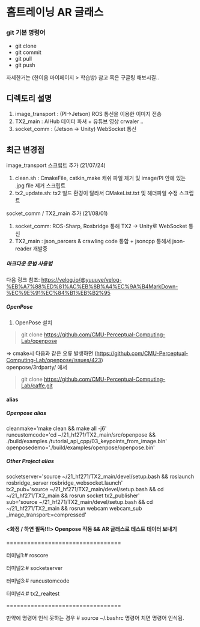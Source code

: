 # 홈트레이닝 AR 글래스

### git 기본 명령어

- git clone
- git commit
- git pull
- git push

자세한거는 (한이음 마이페이지 > 학습방) 참고 혹은 구글링 해보시길..

     
     
## 디렉토리 설명

1. image_transport : (PI->Jetson) ROS 통신을 이용한 이미지 전송    
2. TX2_main : AIHub 데이터 파셔 + 유튜브 영상 crwaler ..
3. socket_comm : (Jetson -> Unity) WebSocket 통신


## 최근 변경점

image_transport 스크립트 추가 (21/07/24) 

1. clean.sh : CmakeFile, catkin_make 캐쉬 파일 제거 및 image/PI 안에 있는 .jpg file 제거 스크립트
2. tx2_update.sh: tx2 빌드 환경이 달라서 CMakeList.txt 및 헤더파일 수정 스크립트


socket_comm / TX2_main 추가 (21/08/01)

1. socket_comm: ROS-Sharp, Rosbridge 통해 TX2 -> Unity로 WebSocket 통신
2. TX2_main : json_parcers & crawling code 통합 + jsoncpp 통해서 json-reader 개발중




##### 마크다운 문법 사용법
다음 링크 참조: 
https://velog.io/@yuuuye/velog-%EB%A7%88%ED%81%AC%EB%8B%A4%EC%9A%B4MarkDown-%EC%9E%91%EC%84%B1%EB%B2%95



##### OpenPose
1. OpenPose 설치  
> git clone https://github.com/CMU-Perceptual-Computing-Lab/openpose

=> cmake시 다음과 같은 오류 발생하면 (https://github.com/CMU-Perceptual-Computing-Lab/openpose/issues/423)     
openpose/3rdparty/ 에서
> git clone https://github.com/CMU-Perceptual-Computing-Lab/caffe.git







#### alias

##### Openpose alias
cleanmake='make clean && make all -j6'      
runcustomcode='cd ~/21_hf271/TX2_main/src/openpose && ./build/examples    /tutorial_api_cpp/03_keypoints_from_image.bin'        
openposedemo='./build/examples/openpose/openpose.bin'       

##### Other Project alias
socketserver='source ~/21_hf271/TX2_main/devel/setup.bash && roslaunch rosbridge_server rosbridge_websocket.launch'   
tx2_pub='source ~/21_hf271/TX2_main/devel/setup.bash && cd ~/21_hf271/TX2_main && rosrun socket tx2_publisher'    
sub='source ~/21_hf271/TX2_main/devel/setup.bash && cd ~/21_hf271/TX2_main && rosrun webcam webcam_sub _image_transport:=compressed'  




#### <화정 / 하연 필독!!!> Openpose 작동 && AR 글래스로 테스트 데이터 보내기
=================================

터미널1:# roscore

터미널2:# socketserver

터미널3:# runcustomcode

터미널4:# tx2_realtest

=================================

만약에 명령어 인식 못하는 경우 # source ~/.bashrc 명령어 치면 명령어 인식됨.
